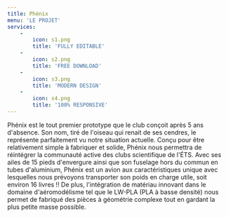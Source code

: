```yaml
---
title: Phénix
menu: 'LE PROJET'
services:
    -
        icon: s1.png
        title: 'FULLY EDITABLE'
    -
        icon: s2.png
        title: 'FREE DOWNLOAD'
    -
        icon: s3.png
        title: 'MODERN DESIGN'
    -
        icon: s4.png
        title: '100% RESPONSIVE'
---
```


Phénix est le tout premier prototype que le club conçoit après 5 ans d'absence. Son nom, tiré de l'oiseau qui renait de ses cendres, le représente parfaitement vu notre situation actuelle. Conçu pour être relativement simple à fabriquer et solide, Phénix nous permettra de réintégrer la communauté active des clubs scientifique de l'ÉTS. 
Avec ses ailes de 15 pieds d'envergure ainsi que son fuselage hors du commun en tubes d'aluminium, Phénix est un avion aux caractéristiques unique avec lesquelles nous prévoyons transporter son poids en charge utile, soit environ 16 livres !!
De plus, l'intégration de matériau innovant dans le domaine d'aéromodélisme tel que le LW-PLA (PLA à basse densité) nous permet de fabriqué des pièces à géométrie complexe tout en gardant la plus petite masse possible.